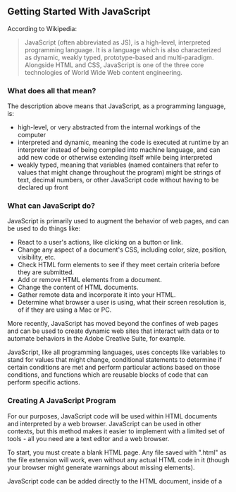 ## Getting Started With JavaScript
According to Wikipedia:

> JavaScript (often abbreviated as JS), is a high-level, interpreted programming
language. It is a language which is also characterized as dynamic, weakly
typed, prototype-based and multi-paradigm. Alongside HTML and CSS, JavaScript
is one of the three core technologies of World Wide Web content engineering. 

### What does all that mean?
The description above means that JavaScript, as a programming language, is:

- high-level, or very abstracted from the internal workings of the computer
- interpreted and dynamic, meaning the code is executed at runtime by an interpreter instead of being compiled into machine language, and can add new code or otherwise extending itself while being interpreted
- weakly typed, meaning that variables (named containers that refer to values that might change throughout the program) might be strings of text, decimal numbers, or other JavaScript code without having to be declared up front

### What can JavaScript do?
JavaScript is primarily used to augment the behavior of web pages, and can be used to do things like:

- React to a user's actions, like clicking on a button or link.
- Change any aspect of a document's CSS, including color, size, position, visibility, etc.
- Check HTML form elements to see if they meet certain criteria before they are submitted.
- Add or remove HTML elements from a document.
- Change the content of HTML documents.
- Gather remote data and incorporate it into your HTML.
- Determine what browser a user is using, what their screen resolution is, of if they are using a Mac or PC.

More recently, JavaScript has moved beyond the confines of web pages and can be used to create dynamic web sites that interact with data or to automate behaviors in the Adobe Creative Suite, for example.

JavaScript, like all programming languages, uses concepts like variables to stand for values that might change, conditional statements to determine if certain conditions are met and perform particular actions based on those conditions, and functions which are reusable blocks of code that can perform specific actions.

### Creating A JavaScript Program

For our purposes, JavaScript code will be used within HTML documents and interpreted by a web browser. JavaScript can be used in other contexts, but this method makes it easier to implement with a limited set of tools - all you need are a text editor and a web browser.

To start, you must create a blank HTML page. Any file saved with ".html" as the file extension will work, even without any actual HTML code in it (though your browser might generate warnings about missing elements).

JavaScript code can be added directly to the HTML document, inside of a <script> tag:
```
<script>
	/* javascript goes here */
</script>
```

Or you can also reference an external JavaScript file:
```
<script src="javascriptfile.js"></script> 
```

### Your First JavaScript Program
The traditional first program in most languages is to print the phrase "Hello World". To do this with JavaScript, you can use the console.log() function - this is a built-in tool that simply prints a value to the browser's built-in web console, accessible through Chrome or Firefox's developer tools.

```
console.log("Hello World");
```

### Comments
Most programming languages allow you to to insert comments into your code. Comments allow you to leave notes for yourself or others, and to temporarily hide parts of your code so it won't be interpreted (which is very useful if something isn't quite working).

In JavaScript you can use comments in two ways.

For a single line comment, you can use two forward slash characters:
```
this code WILL be run 
// this code will NOT be run
this code will ALSO be run
```
To comment large areas of a program, you can use the slash-star / star-slash format:
```
this code WILL be run

/*
this code, and any thing that happens between the characters above and the ones
below will NOT be run, no matter how long much text there is
*/
```
